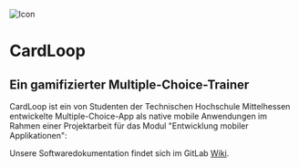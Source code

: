![Icon](https://i.imgur.com/1DCHoTC.png "Icon")

# CardLoop
## Ein gamifizierter Multiple-Choice-Trainer

CardLoop ist ein von Studenten der Technischen Hochschule Mittelhessen entwickelte Multiple-Choice-App 
als native mobile Anwendungen im Rahmen einer Projektarbeit für das Modul "Entwicklung mobiler Applikationen":


Unsere Softwaredokumentation findet sich im GitLab [Wiki](https://git.thm.de/ema-ss20/mc-trainer-leichner/-/wikis/home).